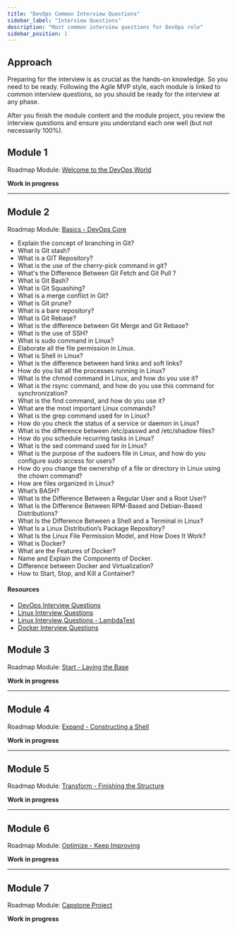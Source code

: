 ```yaml
---
title: "DevOps Common Interview Questions"
sidebar_label: "Interview Questions"
description: "Most common interview questions for DevOps role"
sidebar_position: 1
---
```


## Approach

Preparing for the interview is as crucial as the hands-on knowledge. So you need to be ready.
Following the Agile MVP style, each module is linked to common interview questions, so you should be ready for the interview at any phase.

After you finish the module content and the module project, you review the interview questions and ensure you understand each one well (but not necessarily 100%).

## Module 1

Roadmap Module: [Welcome to the DevOps World](../../foundations/module-01)

**Work in progress**

---

## Module 2

Roadmap Module: [Basics - DevOps Core](../../foundations/module-02)

- Explain the concept of branching in Git?
- What is Git stash?
- What is a GIT Repository?
- What is the use of the cherry-pick command in git?
- What's the Difference Between Git Fetch and Git Pull ?
- What is Git Bash?
- What is Git Squashing?
- What is a merge conflict in Git?
- What is Git prune?
- What is a bare repository?
- What is Git Rebase?
- What is the difference between Git Merge and Git Rebase?
- What is the use of SSH?
- What is sudo command in Linux?
- Elaborate all the file permission in Linux.
- What is Shell in Linux?
- What is the difference between hard links and soft links?
- How do you list all the processes running in Linux?
- What is the chmod command in Linux, and how do you use it?
- What is the rsync command, and how do you use this command for synchronization?
- What is the find command, and how do you use it?
- What are the most important Linux commands?
- What is the grep command used for in Linux?
- How do you check the status of a service or daemon in Linux?
- What is the difference between /etc/passwd and /etc/shadow files?
- How do you schedule recurring tasks in Linux?
- What is the sed command used for in Linux?
- What is the purpose of the sudoers file in Linux, and how do you configure sudo access for users?
- How do you change the ownership of a file or directory in Linux using the chown command?
- How are files organized in Linux?
- What’s BASH?
- What Is the Difference Between a Regular User and a Root User?
- What Is the Difference Between RPM-Based and Debian-Based Distributions?
- What Is the Difference Between a Shell and a Terminal in Linux?
- What Is a Linux Distribution’s Package Repository?
- What Is the Linux File Permission Model, and How Does It Work?
- What is Docker?
- What are the Features of Docker?
- Name and Explain the Components of Docker.
- Difference between Docker and Virtualization?
- How to Start, Stop, and Kill a Container?

#### Resources

- [DevOps Interview Questions](https://www.geeksforgeeks.org/devops-interview-questions/)  
- [Linux Interview Questions](https://www.geeksforgeeks.org/linux-interview-questions/)  
- [Linux Interview Questions - LambdaTest](https://www.lambdatest.com/learning-hub/linux-interview-questions)  
- [Docker Interview Questions](https://www.geeksforgeeks.org/docker-interview-questions/)  

## Module 3

Roadmap Module: [Start - Laying the Base](../../foundations/module-03)

**Work in progress**

---

## Module 4

Roadmap Module: [Expand - Constructing a Shell](../../foundations/module-04)

**Work in progress**

---

## Module 5

Roadmap Module: [Transform - Finishing the Structure](../../foundations/module-05)

**Work in progress**

---

## Module 6

Roadmap Module: [Optimize - Keep Improving](../../foundations/module-06)

**Work in progress**

---

## Module 7

Roadmap Module: [Capstone Project](../../foundations/module-07)

**Work in progress**
